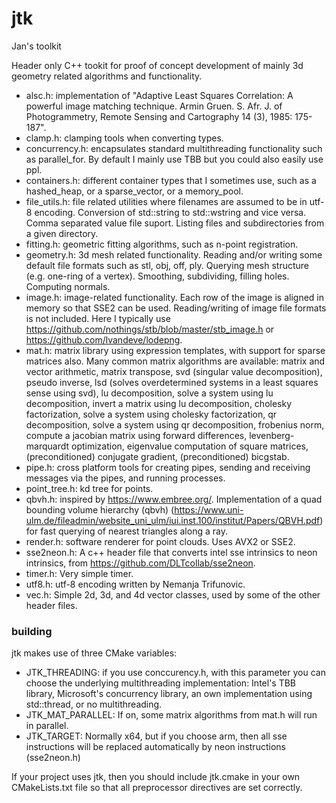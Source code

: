 # jtk
Jan's toolkit

Header only C++ tookit for proof of concept development of mainly 3d geometry related algorithms and functionality.

- alsc.h: implementation of "Adaptive Least Squares Correlation: A powerful image matching technique. Armin Gruen. S. Afr. J. of Photogrammetry, Remote Sensing and Cartography 14 (3), 1985: 175-187".
- clamp.h: clamping tools when converting types.
- concurrency.h: encapsulates standard multithreading functionality such as parallel_for. By default I mainly use TBB but you could also easily use ppl.
- containers.h: different container types that I sometimes use, such as a hashed_heap, or a sparse_vector, or a memory_pool.
- file_utils.h: file related utilities where filenames are assumed to be in utf-8 encoding. Conversion of std::string to std::wstring and vice versa. Comma separated value file suport. Listing files and subdirectories from a given directory. 
- fitting.h: geometric fitting algorithms, such as n-point registration.
- geometry.h: 3d mesh related functionality. Reading and/or writing some default file formats such as stl, obj, off, ply. Querying mesh structure (e.g. one-ring of a vertex). Smoothing, subdividing, filling holes. Computing normals.
- image.h: image-related functionality. Each row of the image is aligned in memory so that SSE2 can be used. Reading/writing of image file formats is not included. Here I typically use https://github.com/nothings/stb/blob/master/stb_image.h or https://github.com/lvandeve/lodepng.
- mat.h: matrix library using expression templates, with support for sparse matrices also. Many common matrix algorithms are available: matrix and vector arithmetic, matrix transpose, svd (singular value decomposition), pseudo inverse, lsd (solves overdetermined systems in a least squares sense using svd), lu decomposition, solve a system using lu decomposition, invert a matrix using lu decomposition, cholesky factorization, solve a system using cholesky factorization, qr decomposition, solve a system using qr decomposition, frobenius norm, compute a jacobian matrix using forward differences, levenberg-marquardt optimization, eigenvalue computation of square matrices, (preconditioned) conjugate gradient, (preconditioned) bicgstab.
- pipe.h: cross platform tools for creating pipes, sending and receiving messages via the pipes, and running processes.
- point_tree.h: kd tree for points.
- qbvh.h: inspired by https://www.embree.org/. Implementation of a quad bounding volume hierarchy (qbvh) (https://www.uni-ulm.de/fileadmin/website_uni_ulm/iui.inst.100/institut/Papers/QBVH.pdf) for fast querying of nearest triangles along a ray. 
- render.h: software renderer for point clouds. Uses AVX2 or SSE2.
- sse2neon.h: A c++ header file that converts intel sse intrinsics to neon intrinsics, from https://github.com/DLTcollab/sse2neon.
- timer.h: Very simple timer.
- utf8.h: utf-8 encoding written by Nemanja Trifunovic.
- vec.h: Simple 2d, 3d, and 4d vector classes, used by some of the other header files.

### building
jtk makes use of three CMake variables:

- JTK_THREADING: if you use conccurency.h, with this parameter you can choose the underlying multithreading implementation: Intel's TBB library, Microsoft's concurrency library, an own implementation using std::thread, or no multithreading.
- JTK_MAT_PARALLEL: If on, some matrix algorithms from mat.h will run in parallel.
- JTK_TARGET: Normally x64, but if you choose arm, then all sse instructions will be replaced automatically by neon instructions (sse2neon.h)

If your project uses jtk, then you should include jtk.cmake in your own CMakeLists.txt file so that all preprocessor directives are set correctly.


